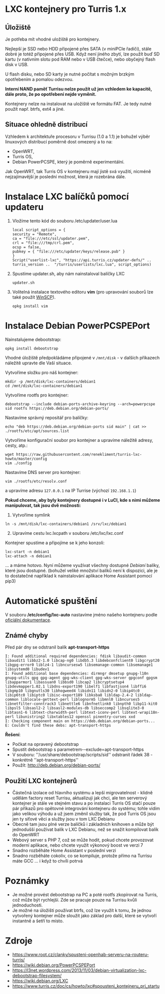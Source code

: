 # LXC kontejnery pro Turris 1.x

## Úložiště

Je potřeba mít vhodné uložiště pro kontejnery.

Nejlepší je SSD nebo HDD připojené přes SATA (v miniPCIe řadiči), stále dobré je totéž připojené přes USB. 
Když není jiného zbytí, lze použít buď SD kartu (v nativním slotu pod RAM nebo v USB čtečce), nebo obyčejný flash disk v USB. 

U flash disku, nebo SD karty je nutné počítat s možným brzkým opotřebením a pomalou odezvou.

**Interní NAND paměť Turrisu nelze použít už jen vzhledem ke kapacitě, dále proto, že po opotřebení nejde vyměnit.**

Kontejnery nelze na instalovat na uložiště ve formátu FAT. Je tedy nutné použít např. btrfs, ext4 a jiné.

## Situace ohledně distribucí

Vzhledem k architektuře procesoru v Turrisu (1.0 a 1.1) je bohužel výběr linuxových distribucí poměrně dost omezený a to na:

- OpenWRT,
- Turris OS, 
- Debian PowerPCSPE, který je poměrně experimentální.

Jak OpenWRT, tak Turris OS v kontejneru mají jistě svá využití, nicméně nejzajímavější je poslední možnost, která je rozebrána dále.

# Instalace LXC balíčků pomocí updateru

1. Vložíme tento kód do souboru /etc/updater/user.lua

     ```
    local script_options = {
	security = "Remote",
	ca = "file:///etc/ssl/updater.pem",
	crl = "file:///tmp/crl.pem",
	ocsp = false,
	pubkey = { "file:///etc/updater/keys/release.pub" }
     }
     Script("userlist-lxc", "https://api.turris.cz/updater-defs/" .. turris_version ..  "/turris/userlists/lxc.lua", script_options)
     ```
    
2. Spustíme updater.sh, aby nám nainstaloval balíčky LXC

     ```
     updater.sh
    ```
    
3. Volitelná instalace textového editoru **vim** (pro upravování souborů lze také použít [WinSCP](https://winscp.net)).

    ```
    opkg install vim 
    ```

# Instalace Debian PowerPCSPEPort

Nainstalujeme debootstrap:
```
opkg install debootstrap
```

Vhodné úložiště předpokládáme připojené v `/mnt/disk` - v dalších příkazech náležitě upravte dle Vaší situace.

Vytvoříme složku pro náš kontejner:
```
mkdir -p /mnt/disk/lxc-containers/debian1
cd /mnt/disk/lxc-containers/debian1
```

Vytvoříme rootfs pro kontejner:
```
debootstrap --include debian-ports-archive-keyring --arch=powerpcspe sid rootfs https://deb.debian.org/debian-ports/
```

Nastavíme správný repositář pro balíčky:
```
echo "deb https://deb.debian.org/debian-ports sid main" | cat >> ./rootfs/etc/apt/sources.list
```

Vytvoříme konfigurační soubor pro kontejner a upravíme náležitě adresy, cesty, atp.:
```  
wget https://raw.githubusercontent.com/renekliment/turris-lxc-howto/master/config
vim ./config
```

Nastavíme DNS server pro kontejner:
```
vim ./rootfs/etc/resolv.conf
```
a upravíme adresu `127.0.0.1` na IP Turrise (výchozí `192.168.1.1`)

**Pokud chceme, aby byly kontejnery dostupné i v LuCI, kde s nimi můžeme manipulovat, tak jsou dvě možnosti:**

1. Vytvoříme symlink
```
ln -s /mnt/disk/lxc-containers/debian1 /srv/lxc/debian1
```
2. Upravíme cestu lxc.lxcpath v souboru /etc/lxc/lxc.conf


Kontejner spustíme a připojíme se k jeho konzoli:
```
lxc-start -n debian1
lxc-attach -n debian1
```

... a máme hotovo. Nyní můžeme využívat všechny dostupné _Debianí_ balíky, které jsou dostupné. (bohužel veliké množství balíků není k dispozici, ale je to dostatečné například k nainstalování aplikace Home Assistant pomocí pip3)

# Automatické spuštění

V souboru **/etc/config/lxc-auto** nastavíme jméno našeho kontejneru podle [oficiální dokumentace]( https://www.turris.cz/doc/cs/howto/lxc#spousteni_kontejneru_pri_startu).

## Známé chyby

Před pár dny se odstranil balík **apt-transport-https**

```
I: Found additional required dependencies: fdisk libaudit-common libaudit1 libbz2-1.0 libcap-ng0 libdb5.3 libdebconfclient0 libgcrypt20 libgpg-error0 liblz4-1 libncursesw5 libsemanage-common libsemanage1 libsystemd0 libudev1
I: Found additional base dependencies: dirmngr dmsetup gnupg-l10n gnupg-utils gpg gpg-agent gpg-wks-client gpg-wks-server gpgconf gpgsm libapparmor1 libassuan0 libbsd0 libcap2 libcryptsetup4 libdevmapper1.02.1 libdns-export190 libelf1 libfastjson4 libffi6 libgmp10 libgnutls30 libhogweed4 libidn11 libidn2-0 libip4tc0 libip6tc0 libiptc0 libisc-export189 libksba8 libldap-2.4-2 libldap-common liblocale-gettext-perl liblognorm5 libmnl0 libncurses5 libnetfilter-conntrack3 libnettle6 libnfnetlink0 libnpth0 libp11-kit0 libpsl5 libsasl2-2 libsasl2-modules-db libseccomp2 libsqlite3-0 libtasn1-6 libtext-charwidth-perl libtext-iconv-perl libtext-wrapi18n-perl libunistring2 libxtables12 openssl pinentry-curses xxd
I: Checking component main on https://deb.debian.org/debian-ports...
E: Couldn't find these debs: apt-transport-https
```

**Řešení**:
  * Počkat na opravený debootstrap
  * Spustit debootstrap s parametrem--exclude=apt-transport-https
  * V souboru: ''/usr/share/debootstrap/scripts/sid'' odstranit řádek 38 - konkrétně ''apt-transport-https''
  * Použít: http://deb.debian.org/debian-ports/

## Použití LXC kontejnerů

  * Částečná izolace od hlavního systému a lepší migrovatelnost - klidně udělám factory reset Turrisu, aktualizuji jak chci, ale ten serverový kontejner je stále ve stejném stavu a po instalaci Turris OS stačí pouze pár příkazů pro opětovné integrování kontejneru do systému; tohle vidím jako velikou výhodu a už jsem změnil služby tak, že pod Turris OS jsou jen ty síťové věci a služby jsou v tom LXC Debianu
  * Obecně tam jsou plné verze balíčků i základních knihoven a může být jednodušší používat balík v LXC Debianu, než se snažit kompilovat balík do OpenWRT
  * Webový server s PHP 7, což se může hodit, pokud chcete provozovat moderní aplikace, nebo chcete využít výkonový boost ve verzi 7
  * Snadno rozběháte Home Assistant v poslední verzi
  * Snadno rozběháte cokoliv, co se kompiluje, protože přímo na Turrisu máte GCC ... i když to chvíli potrvá

# Poznámky
- Je možné provést debootstrap na PC a poté rootfs zkopírovat na Turris, což může být rychlejší. Zde se pracuje pouze na Turrisu kvůli jednoduchosti.
- Je možné na úložišti používat btrfs, což lze využít k tomu, že jednou vytvořený kontejner může sloužit jako základ pro další, které se vytvoří instantně a šetří to místo.

# Zdroje
- https://www.root.cz/clanky/spusteni-openhab-serveru-na-routeru-turris/
- https://wiki.debian.org/PowerPCSPEPort
- https://l3net.wordpress.com/2013/11/03/debian-virtualization-lxc-debootstrap-filesystem/
- https://wiki.debian.org/LXC
- https://www.turris.cz/doc/cs/howto/lxc#spousteni_kontejneru_pri_startu
